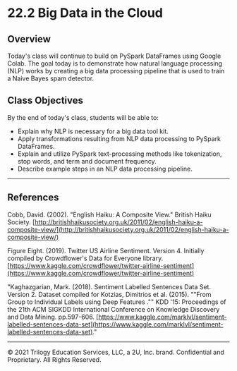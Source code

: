 # 22.2 Big Data in the Cloud

## Overview

Today's class will continue to build on PySpark DataFrames using Google Colab. The goal today is to demonstrate how natural language processing (NLP) works by creating a big data processing pipeline that is used to train a Naive Bayes spam detector.

## Class Objectives

By the end of today's class, students will be able to:

* Explain why NLP is necessary for a big data tool kit.
* Apply transformations resulting from NLP data processing to PySpark DataFrames.
* Explain and utilize PySpark text-processing methods like tokenization, stop words, and term and document frequency.
* Describe example steps in an NLP data processing pipeline.

- - -

## References

Cobb, David. (2002). "English Haiku: A Composite View." British Haiku Society. [http://britishhaikusociety.org.uk/2011/02/english-haiku-a-composite-view/](http://britishhaikusociety.org.uk/2011/02/english-haiku-a-composite-view/)

Figure Eight. (2019). Twitter US Airline Sentiment. Version 4. Initially compiled by Crowdflower's Data for Everyone library. [https://www.kaggle.com/crowdflower/twitter-airline-sentiment](https://www.kaggle.com/crowdflower/twitter-airline-sentiment)

"Kaghazgarian, Mark. (2018). Sentiment Labelled Sentences Data Set. Version 2. Dataset compiled for Kotzias, Dimitrios et al. (2015). ""From Group to Individual Labels using Deep Features
."" KDD '15: Proceedings of the 21th ACM SIGKDD International Conference on Knowledge Discovery and Data Mining. pp.597-606. [https://www.kaggle.com/marklvl/sentiment-labelled-sentences-data-set](https://www.kaggle.com/marklvl/sentiment-labelled-sentences-data-set)."

- - -

© 2021 Trilogy Education Services, LLC, a 2U, Inc. brand. Confidential and Proprietary. All Rights Reserved.

